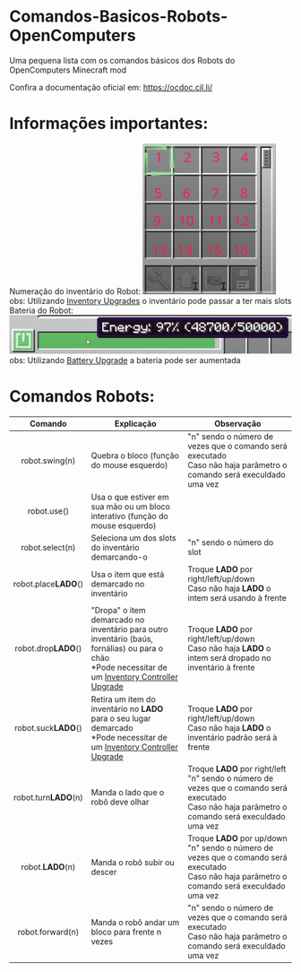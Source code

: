 # Comandos-Basicos-Robots-OpenComputers
Uma pequena lista com os comandos básicos dos Robots do OpenComputers Minecraft mod

Confira a documentação oficial em: https://ocdoc.cil.li/

# Informações importantes:

Numeração do inventário do Robot:
![inventario](imagens/inventario_robo.png)
obs: Utilizando [Inventory Upgrades](https://ocdoc.cil.li/item:inventory_upgrade) o inventário pode passar a ter mais slots
<br>
Bateria do Robot:
![bateria](imagens/bateria_robo.png)
obs: Utilizando [Battery Upgrade](https://ocdoc.cil.li/item:battery_upgrade) a bateria pode ser aumentada

# Comandos Robots:

|        Comando        | Explicação                                                                     | Observação                                                                                                                                        |
|:---------------------:|--------------------------------------------------------------------------------|---------------------------------------------------------------------------------------------------------------------------------------------------|
| robot.swing(n)        | Quebra o bloco (função do mouse esquerdo)                                      | "n" sendo o número de vezes que o comando será executado <br> Caso não haja parâmetro o comando será execuldado uma vez                                |
| robot.use()           | Usa o que estiver em sua mão ou um bloco interativo (função do mouse esquerdo) |                                                                                                                                                   |
| robot.select(n)       | Seleciona um dos slots do inventário demarcando-o                              | "n" sendo o número do slot                                                                                                                        |
| robot.place**LADO**() | Usa o item que está demarcado no inventário                                    | Troque **LADO** por right/left/up/down <br> Caso não haja **LADO** o intem será usando à frente                                                        |
| robot.drop**LADO**()  | "Dropa" o item demarcado no inventário para outro inventário (baús, fornálias) ou para o chão <br> *Pode necessitar de um [Inventory Controller Upgrade](https://ocdoc.cil.li/item:inventory_controller_upgrade)                                       | Troque **LADO** por right/left/up/down <br> Caso não haja **LADO** o intem será dropado no inventário à frente                                         |
| robot.suck**LADO**()  | Retira um item do inventário no **LADO** para o seu lugar demarcado <br> *Pode necessitar de um [Inventory Controller Upgrade](https://ocdoc.cil.li/item:inventory_controller_upgrade)           | Troque **LADO** por right/left/up/down <br> Caso não haja **LADO** o inventário padrão será à frente                                                   |
| robot.turn**LADO**(n) | Manda o lado que o robô deve olhar                                             | Troque **LADO** por right/left "n" sendo o número de vezes que o comando será executado <br> Caso não haja parâmetro o comando será execuldado uma vez |
| robot.**LADO**(n)     | Manda o robô subir ou descer                                                   | Troque **LADO** por up/down "n" sendo o número de vezes que o comando será executado <br> Caso não haja parâmetro o comando será execuldado uma vez    |
| robot.forward(n)      | Manda o robô andar um bloco para frente n vezes                                | "n" sendo o número de vezes que o comando será executado <br> Caso não haja parâmetro o comando será execuldado uma vez                                |
